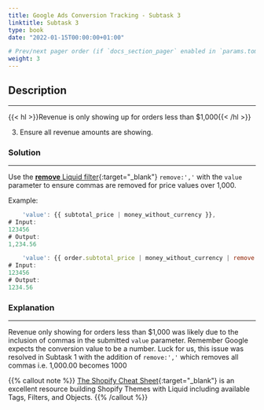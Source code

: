 ```yaml
---
title: Google Ads Conversion Tracking - Subtask 3
linktitle: Subtask 3
type: book
date: "2022-01-15T00:00:00+01:00"

# Prev/next pager order (if `docs_section_pager` enabled in `params.toml`)
weight: 3
---
```


## Description

***

{{< hl >}}Revenue is only showing up for orders less than $1,000{{< /hl >}}
<br />

3. Ensure all revenue amounts are showing.

### Solution

***

Use the [**remove** Liquid filter](https://shopify.dev/api/liquid/filters/string-filters#remove){:target="_blank"} `remove:','` with the `value` parameter to ensure commas are removed for price values over 1,000. 

Example:
```js
    'value': {{ subtotal_price | money_without_currency }},
# Input:
123456
# Output:
1,234.56

    'value': {{ order.subtotal_price | money_without_currency | remove:',' }},    
# Input:
123456
# Output:
1234.56

```

### Explanation

***

Revenue only showing for orders less than $1,000 was likely due to the inclusion of commas in the submitted `value` parameter. Remember Google expects the conversion value to be a number. Luck for us, this issue was resolved in Subtask 1 with the addition of `remove:','` which removes all commas i.e. 1,000.00 becomes 1000  

{{% callout note %}}
[The Shopify Cheat Sheet](https://www.shopify.com/partners/shopify-cheat-sheet){:target="_blank"} is an excellent resource building Shopify Themes with Liquid including available Tags, Filters, and Objects.
{{% /callout %}}
